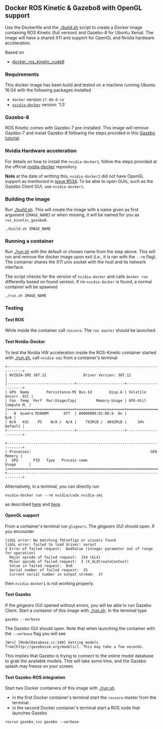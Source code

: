 ## Docker ROS Kinetic & Gazebo8 with OpenGL support

Use the Dockerfile and the [./build.sh](./build.sh) script to create a Docker image containing ROS Kinetic (full version) and Gazebo-8 for Ubuntu Xenial. The image will have a shared X11 and support for OpenGL and Nvidia hardware acceleration. 

Based on
* [docker_ros_kinetic_cuda9](https://github.com/gandrein/docker_ros_kinetic_cuda9)

### Requirements

This docker image has been build and tested on a machine running Ubuntu 16.04 with the following packages installed
* `docker` version `17.09.0-ce`
* [`nvidia-docker`](https://github.com/NVIDIA/nvidia-docker/wiki/Installation-(version-1.0)) version `1.0`


### Gazebo-8
ROS Kinetic comes with Gazebo-7 pre-installed. This image will remove Gazebo-7 and install Gazebo-8 following the steps provided in this [Gazebo tutorial](http://gazebosim.org/tutorials/?tut=ros_wrapper_versions).

### Nvidia Hardware acceleration

For details on how to install the `nvidia-docker1`, follow the steps provided at the official [nvidia-docker](https://github.com/NVIDIA/nvidia-docker/wiki/Installation-(version-1.0)) repository.

**Note** at the date of writting this, `nvidia-docker2` did not have OpenGL support as mentioned in [issue #534](https://github.com/NVIDIA/nvidia-docker/issues/534). To be able to open GUIs, such as the Gazebo Client GUI, use `nvidia-docker1`.

### Building the image

Run [./build.sh](./build.sh). This will create the image with a name given as first argument (`IMAGE_NAME`) or when missing, it will be named for you as `ros_kinetic_gazebo8`.

```
./build.sh IMAGE_NAME
```

### Running a container

Run [./run.sh](./run.sh) with the default or chosen name from the step above. This will run and remove the docker image upon exit (i.e., it is ran with the `--rm` flag). The container shares the X11 unix socket with the host and its network interface.

The script checks for the version of `nvidia-docker` and calls `docker run` differently based on found version. If no `nvidia-docker` is found, a normal container will be spawned

```
./run.sh IMAGE_NAME
```

### Testing

#### Test ROS

While inside the container call `roscore`. The `ros master` should be launched. 

#### Test Nvidia-Docker

To test the Nvidia HW acceleration inside the ROS-Kinetic container started with [./run.sh](./run.sh), call `nvidia-smi` from a container's terminal
```
+-----------------------------------------------------------------------------+
| NVIDIA-SMI 387.12                 Driver Version: 387.12                    |
|-------------------------------+----------------------+----------------------+
| GPU  Name        Persistence-M| Bus-Id        Disp.A | Volatile Uncorr. ECC |
| Fan  Temp  Perf  Pwr:Usage/Cap|         Memory-Usage | GPU-Util  Compute M. |
|===============================+======================+======================|
|   0  Quadro M2000M       Off  | 00000000:01:00.0  On |                  N/A |
| N/A   43C    P5    N/A /  N/A |    792MiB /  4042MiB |     34%      Default |
+-------------------------------+----------------------+----------------------+
                                                                               
+-----------------------------------------------------------------------------+
| Processes:                                                       GPU Memory |
|  GPU       PID   Type   Process name                             Usage      |
|=============================================================================|
+-----------------------------------------------------------------------------+
```

Alternatively, in a terminal, you can directly run
```
nvidia-docker run --rm nvidia/cuda nvidia-smi
```
as described [here](https://github.com/NVIDIA/nvidia-docker/wiki/Usage) and [here](https://github.com/NVIDIA/nvidia-docker/wiki/Installation-(version-1.0)).

#### OpenGL support
From a container's terminal run `glxgears`. The _glxgears_ GUI should open.  If you encounter 
```
libGL error: No matching fbConfigs or visuals found
libGL error: failed to load driver: swrast
X Error of failed request:  BadValue (integer parameter out of range for operation)
  Major opcode of failed request:  154 (GLX)
  Minor opcode of failed request:  3 (X_GLXCreateContext)
  Value in failed request:  0x0
  Serial number of failed request:  35
  Current serial number in output stream:  37
```
then `nvidia-docker1` is not working properly. 

#### Test Gazebo
If the _glxgears_ GUI opened without errors, you will be able to run Gazebo Client. Start a container of this image with [./run.sh](./run.sh). In the terminal type
```
gazebo --verbose
```
The Gazebo GUI should open. Note that when launching the container with the `--verbose` flag you will see 
```
[Wrn] [ModelDatabase.cc:340] Getting models from[http://gazebosim.org/models/]. This may take a few seconds.
```
This implies that Gazebo is trying to connect to the online model database to grab the available models. This will take some time, and the Gazebo splash may freeze on your screen. 

#### Test Gazebo-ROS integration

Start two Docker containers of this image with [./run.sh](./run.sh). 
* in the first Docker container's terminal start the `roscore` master from the terminal.
* in the second Docker container's terminal start a ROS node that launches Gazebo
```
rosrun gazebo_ros gazebo --verbose
```




